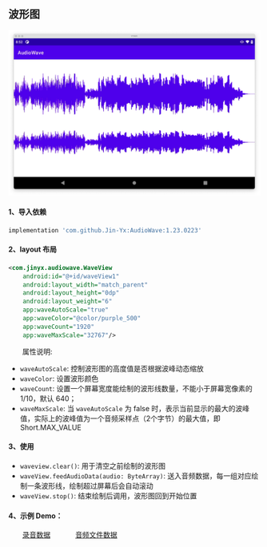 波形图
--

![波形效果图](./images/waveview.png)

#### 1、导入依赖

~~~groovy
implementation 'com.github.Jin-Yx:AudioWave:1.23.0223'
~~~


#### 2、layout 布局

~~~xml
<com.jinyx.audiowave.WaveView
    android:id="@+id/waveView1"
    android:layout_width="match_parent"
    android:layout_height="0dp"
    android:layout_weight="6"
    app:waveAutoScale="true"
    app:waveColor="@color/purple_500"
    app:waveCount="1920"
    app:waveMaxScale="32767"/>
~~~

&emsp;&emsp;属性说明:

- `waveAutoScale`: 控制波形图的高度值是否根据波峰动态缩放
- `waveColor`: 设置波形颜色
- `waveCount`: 设置一个屏幕宽度能绘制的波形线数量，不能小于屏幕宽像素的 1/10，默认 640；
- `waveMaxScale`: 当 `waveAutoScale` 为 false 时，表示当前显示的最大的波峰值，实际上的波峰值为一个音频采样点（2个字节）的最大值，即 Short.MAX_VALUE

#### 3、使用

- `waveview.clear()`: 用于清空之前绘制的波形图
- `waveView.feedAudioData(audio: ByteArray)`: 送入音频数据，每一组对应绘制一条波形线，绘制超过屏幕后会自动滚动
- `waveView.stop()`: 结束绘制后调用，波形图回到开始位置

#### 4、示例 Demo：

&emsp;&emsp;[录音数据](./app/src/main/java/com/jinyx/audiowave/WaveRecordActivity.kt) &emsp;&emsp;&emsp; [音频文件数据](./app/src/main/java/com/jinyx/audiowave/WaveFileActivity.kt)

<br/>